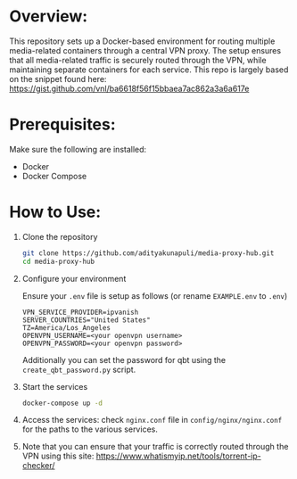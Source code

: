 # Overview:

This repository sets up a Docker-based environment for routing multiple media-related containers through a central VPN
proxy. The setup ensures that all media-related traffic is securely routed through the VPN, while maintaining separate
containers for each service. This repo is largely based on the snippet found
here: https://gist.github.com/vnl/ba6618f56f15bbaea7ac862a3a6a617e

# Prerequisites:

Make sure the following are installed:

* Docker
* Docker Compose

# How to Use:

1. Clone the repository

    ```bash
    git clone https://github.com/adityakunapuli/media-proxy-hub.git
    cd media-proxy-hub
    ```

2. Configure your environment

   Ensure your `.env` file is setup as follows (or rename `EXAMPLE.env` to `.env`)
    ```dotenv
    VPN_SERVICE_PROVIDER=ipvanish
    SERVER_COUNTRIES="United States"
    TZ=America/Los_Angeles
    OPENVPN_USERNAME=<your openvpn username>
    OPENVPN_PASSWORD=<your openvpn password>
    ```
    Additionally you can set the password for qbt using the `create_qbt_password.py` script.
3. Start the services

    ```bash
    docker-compose up -d
    ```
4. Access the services: check `nginx.conf` file in `config/nginx/nginx.conf` for the paths to the various services.
5. Note that you can ensure that your traffic is correctly routed through the VPN using this
   site: https://www.whatismyip.net/tools/torrent-ip-checker/





